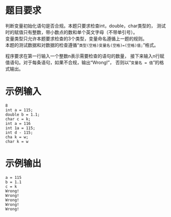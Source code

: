# 题目要求
判断变量初始化语句是否合规。本题只要求检查int，double，char类型的，
测试时的赋值只有整数，带小数点的数和单个英文字母（不带单引号）。<br>
变量类型只允许本题要求检查的3个类型，变量命名遵循上一题的规则。<br>
本题的测试数据和对数据的检查遵循“`类型(空格)变量名(空格)=(空格)值;`”格式。

程序要求在第一行输入一个整数n表示需要检查的语句的数量，
接下来输入n行赋值语句。对于每条语句，如果不合规，输出“Wrong!”，
否则以“`变量名 = 值`”的格式输出。
# 示例输入
```
8
int a = 115;
double b = 1.1;
char c = k;
int a = 116
int 1a = 115;
int d - 115;
cha k = w;
char k = w
```
# 示例输出
```
a = 115
b = 1.1
c = k
Wrong!
Wrong!
Wrong!
Wrong!
Wrong!
```
